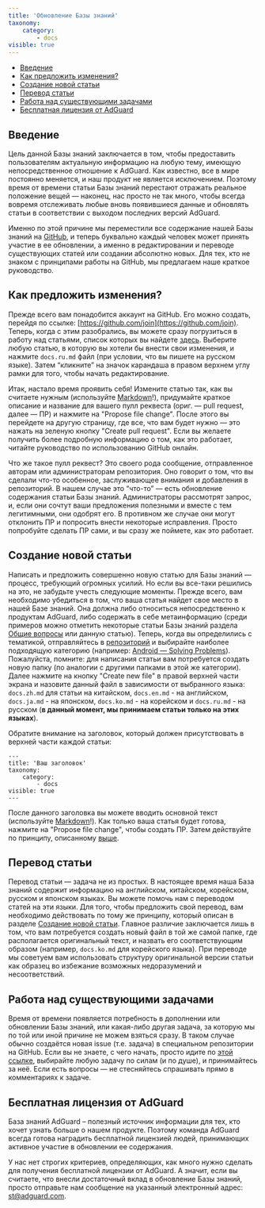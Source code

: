 ```yaml
---
title: 'Обновление Базы знаний'
taxonomy:
    category:
        - docs
visible: true
---
```


*   [Введение](#introduction)
*   [Как предложить изменения?](#suggest-change)
*   [Создание новой статьи](#new-article)
*   [Перевод статьи](#translating)
*   [Работа над существующими задачами](#issues)
*   [Бесплатная лицензия от AdGuard](#license)

<a name="introduction"></a>

## Введение

Цель данной Базы знаний заключается в том, чтобы предоставить пользователям актуальную информацию на любую тему, имеющую непосредственное отношение к AdGuard. Как известно, все в мире постоянно меняется, и наш продукт не является исключением. 
Поэтому время от времени статьи Базы знаний перестают отражать реальное положение вещей — наконец, нас просто не так много, чтобы всегда вовремя отслеживать любые вновь появившиеся данные и обновлять статьи в соответствии с выходом последних версий AdGuard.

Именно по этой причине мы переместили все содержание нашей Базы знаний на [GitHub](https://github.com/AdguardTeam/AdguardKnowledgeBase/), и теперь буквально каждый человек может принять участие в ее обновлении, а именно в редактировании и переводе существующих статей или создании абсолютно новых. Для тех, кто не знаком с принципами работы на GitHub, мы предлагаем наше краткое руководство.

<a name="suggest-change"></a>

## Как предложить изменения?

Прежде всего вам понадобится аккаунт на GitHub. Его можно создать, перейдя по ссылке: [https://github.com/join](https://github.com/join). Теперь, когда с этим разобрались, вы можете сразу погрузиться в работу над статьями, список которых вы найдете [здесь](https://github.com/AdguardTeam/AdguardKnowledgeBase/tree/master/pages/). Выберите любую статью, в которую вы хотели бы внести свои изменения, и нажмите `docs.ru.md` файл (при условии, что вы пишете на русском языке). Затем “кликните” на значок карандаша в правом верхнем углу рамки для того, чтобы начать редактирование.

Итак, настало время проявить себя! Измените статью так, как вы считаете нужным (используйте [Markdown](https://github.com/LewisVo/Markdown-Tutorial)!), 
придумайте краткое описание и название для вашего пулл реквеста (ориг. — pull request, далее — ПР) и нажмите на "Propose file change". 
После этого вы перейдете на другую страницу, где все, что вам будет нужно — это нажать на зеленую кнопку "Create pull request". 
Если вы желаете получить более подробную информацию о том, как это работает, читайте руководство по использованию GitHub онлайн.

Что же такое пулл реквест? Это своего рода сообщение, отправленное авторам или администраторам репозитория. Оно говорит о том, что 
вы сделали что-то особенное, заслуживающее внимания и добавления в репозиторий. В нашем случае это “что-то” — есть обновление содержания статьи Базы знаний. Администраторы рассмотрят запрос, и, если они сочтут ваши предложения полезными и вместе с тем легитимными, они одобрят его. В противном же случае они могут отклонить ПР и попросить внести некоторые исправления. Просто попробуйте сделать ПР сами, и вы сразу же поймете, как это работает.

<a name="new-article"></a>

## Создание новой статьи

Написать и предложить совершенно новую статью для Базы знаний — процесс, требующий огромных усилий. Но если вы все-таки решились на это, не забудьте учесть следующие моменты. Прежде всего, вам необходимо убедиться в том, что ваша статья найдет свое место 
в нашей Базе знаний. Она должна либо относиться непосредственно к продуктам AdGuard, либо содержать в себе метаинформацию (среди примеров можно отметить некоторые статьи Базы знаний раздела [Общие вопросы](https://kb.adguard.com/ru) или данную статью). Теперь, когда вы определились с тематикой, отправляйтесь в [репозиторий](https://github.com/AdguardTeam/AdguardKnowledgeBase) 
и выбирайте наиболее подходящую категорию (например: [Android — Solving Problems](https://github.com/AdguardTeam/AdguardKnowledgeBase/tree/master/05.android/06.solving-problems)). Пожалуйста, помните: для написания статьи вам потребуется создать новую папку (по аналогии с другими папками в этой же категории). Далее нажмите на кнопку "Create new file" в правой верхней части экрана и назовите данный файл в зависимости от выбранного языка: `docs.zh.md` для статьи на китайском, `docs.en.md` - на английском, `docs.ja.md` - на японском, `docs.ko.md` - на корейском и `docs.ru.md` - на русском (**в данный момент, мы принимаем статьи только на этих языках**).

Обратите внимание на заголовок, который должен присутствовать в верхней части каждой статьи:

```
---
title: 'Ваш заголовок'
taxonomy:
    category:
        - docs
visible: true
---
```
После данного заголовка вы можете вводить основной текст (используйте [Markdown](https://github.com/LewisVo/Markdown-Tutorial)!). 
Как только ваша статья будет готова, нажмите на "Propose file change", чтобы создать ПР. Затем действуйте по принципу, описанному 
[выше](#suggest-change).

<a name="translating"></a>

## Перевод статьи

Перевод статьи — задача не из простых. В настоящее время наша База знаний содержит информацию на английском, китайском, корейском, русском и японском языках. Вы можете помочь нам с переводом статей на эти языки. Для того, чтобы предложить свой перевод, вам необходимо действовать по тому же принципу, который описан в разделе [Создание новой статьи](#new-article). Главное различие заключается лишь в том, что вам потребуется создать новый файл в той же самой папке, где располагается оригинальный текст, и назвать его соответствующим образом (например, `docs.ko.md` для корейского языка). При переводе мы советуем вам использовать структуру оригинальной версии статьи как образец во избежание возможных недоразумений и несоответствий.

<a name="issues"></a>

## Работа над существующими задачами

Время от времени появляется потребность в дополнении или обновлении Базы знаний, или какая-либо другая задача, за которую мы по той или иной причине не можем взяться сразу. В таком случае обычно создаётся новая issue (т.е. задача) в специальном репозитории на GitHub. Если вы не знаете, с чего начать, просто идите по [этой ссылке](https://github.com/AdguardTeam/AdguardKnowledgeBase/issues/), выбирайте любую задачу по силам (и по душе), и принимайтесь за неё. Если есть вопросы — не стесняйтесь спрашивать прямо в комментариях к задаче.

<a name="license"></a>

## Бесплатная лицензия от AdGuard

База знаний AdGuard – полезный источник информации для тех, кто хочет узнать больше о нашем продукте. Поэтому команда AdGuard всегда готова наградить бесплатной лицензией людей, принимающих активное участие в обновлении ее содержания.

У нас нет строгих критериев, определяющих, как много нужно сделать для получения бесплатной лицензии от AdGuard. А значит, если вы считаете, что внесли достаточный вклад в обновление Базы знаний, просто отправьте нам сообщение на указанный электронный адрес: [st@adguard.com](mailto:st@adguard.com).
